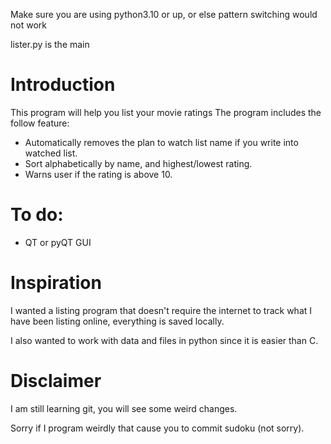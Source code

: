 Make sure you are using python3.10 or up, or else pattern switching would not work

lister.py is the main

# Introduction
This program will help you list your movie ratings
The program includes the follow feature:
* Automatically removes the plan to watch list name if you write into watched list.
* Sort alphabetically by name, and highest/lowest rating.
* Warns user if the rating is above 10.

# To do:
* QT or pyQT GUI

# Inspiration 
I wanted a listing program that doesn't require the internet to track what I have been listing online, everything is saved locally.

I also wanted to work with data and files in python since it is easier than C.

# Disclaimer
I am still learning git, you will see some weird changes.

Sorry if I program weirdly that cause you to commit sudoku (not sorry).